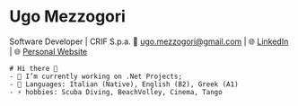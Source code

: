 # Ugo Mezzogori
Software Developer | CRIF S.p.a.
📧 ugo.mezzogori@gmail.com | 🌐 [LinkedIn](https://www.linkedin.com/in/ugo-mezzogori-a2545a19/) | 🌐 [Personal Website](https://www.ugomezzogori.com/)
```
# Hi there 👋
- 🔭 I’m currently working on .Net Projects;
- 💬 Languages: Italian (Native), English (B2), Greek (A1)
- ⚡ hobbies: Scuba Diving, BeachVolley, Cinema, Tango
```
